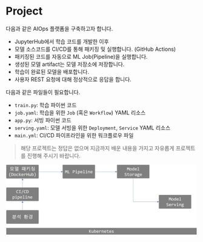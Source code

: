 # Project

다음과 같은 AIOps 플랫폼을 구축하고자 합니다.

- JupyterHub에서 학습 코드를 개발한 이후
- 모델 소스코드를 CI/CD를 통해 패키징 및 실행합니다. (GitHub Actions)
- 패키징된 코드를 자동으로 ML Job(Pipeline)을 실행합니다.
- 생성된 모델 artifact는 모델 저장소에 저장합니다.
- 학습이 완료된 모델을 배포합니다.
- 사용자 REST 요청에 대해 정상적으로 응답을 합니다.

다음과 같은 파일들이 필요합니다.

- `train.py`: 학습 파이썬 코드
- `job.yaml`: 학습을 위한 `Job` (혹은 `Workflow`) YAML 리소스
- `app.py`: 서빙 파이썬 코드
- `serving.yaml`: 모델 서빙을 위한 `Deployment`, `Service` YAML 리소스
- `main.yml`: CI/CD 파이프라인을 위한 워크플로우 파일


> 해당 프로젝트는 정답은 없으며 지금까지 배운 내용을 가지고 자유롭게 프로젝트를 진행해 주시기 바랍니다.

![](project.png)
